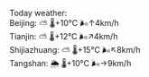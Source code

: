 Today weather:  
Beijing: ⛅️  🌡️+10°C 🌬️↑4km/h  
Tianjin: ⛅️  🌡️+12°C 🌬️↗4km/h  
Shijiazhuang: ⛅️  🌡️+15°C 🌬️↖8km/h  
Tangshan: 🌦   🌡️+10°C 🌬️→9km/h  
